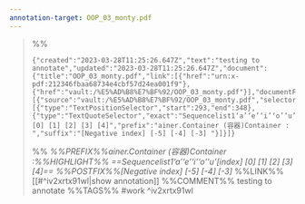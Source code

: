 ```yaml
---
annotation-target: OOP_03_monty.pdf
---
```



>%%
>```annotation-json
>{"created":"2023-03-28T11:25:26.647Z","text":"testing to annotate","updated":"2023-03-28T11:25:26.647Z","document":{"title":"OOP_03_monty.pdf","link":[{"href":"urn:x-pdf:212346fbaa68734e4cbf57d24ea001f9"},{"href":"vault:/%E5%AD%B8%E7%BF%92/OOP_03_monty.pdf"}],"documentFingerprint":"212346fbaa68734e4cbf57d24ea001f9"},"uri":"vault:/%E5%AD%B8%E7%BF%92/OOP_03_monty.pdf","target":[{"source":"vault:/%E5%AD%B8%E7%BF%92/OOP_03_monty.pdf","selector":[{"type":"TextPositionSelector","start":293,"end":348},{"type":"TextQuoteSelector","exact":"Sequencelist1‘a’‘e’‘i’‘o’‘u’[index] [0] [1] [2] [3] [4]","prefix":"ainer.Container (容器)Container : ","suffix":"[Negative index] [-5] [-4] [-3] "}]}]}
>```
>%%
>*%%PREFIX%%ainer.Container (容器)Container :%%HIGHLIGHT%% ==Sequencelist1‘a’‘e’‘i’‘o’‘u’[index] [0] [1] [2] [3] [4]== %%POSTFIX%%[Negative index] [-5] [-4] [-3]*
>%%LINK%%[[#^iv2xrtx91wl|show annotation]]
>%%COMMENT%%
>testing to annotate
>%%TAGS%%
>#work
^iv2xrtx91wl

